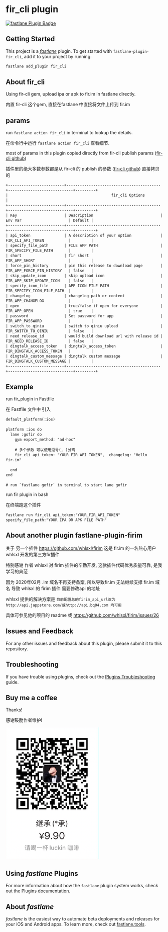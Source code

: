 # fir_cli plugin

[![fastlane Plugin Badge](https://rawcdn.githack.com/fastlane/fastlane/master/fastlane/assets/plugin-badge.svg)](https://rubygems.org/gems/fastlane-plugin-fir_cli)

## Getting Started

This project is a [_fastlane_](https://github.com/fastlane/fastlane) plugin. To get started with `fastlane-plugin-fir_cli`, add it to your project by running:

```bash
fastlane add_plugin fir_cli
```

## About fir_cli

Using fir-cli gem, upload ipa or apk to fir.im in fastlane directly.

内置 fir-cli 这个gem, 直接在fastlane 中直接将文件上传到 fir.im

## params 

run `fastlane action fir_cli` in terminal to lookup the details.

在命令行中运行 `fastlane action fir_cli` 查看细节.

most of params in this plugin copied directly from fir-cli publish params ([fir-cli github](https://github.com/FIRHQ/fir-cli/))

插件里的绝大多数参数都是从 fir-cli 的 publish 的参数 ([fir-cli github](https://github.com/FIRHQ/fir-cli/)) 直接拷贝的


```
+-------------------------+------------------------------------------+-----------------------------+---------+
|                                              fir_cli Options                                               |
+-------------------------+------------------------------------------+-----------------------------+---------+
| Key                     | Description                              | Env Var                     | Default |
+-------------------------+------------------------------------------+-----------------------------+---------+
| api_token               | A description of your option             | FIR_CLI_API_TOKEN           |         |
| specify_file_path       | FILE APP PATH                            | FIR_SPECIFY_FILE_PATH       |         |
| short                   | fir short                                | FIR_APP_SHORT               |         |
| force_pin_history       | pin this release to download page        | FIR_APP_FORCE_PIN_HISTORY   | false   |
| skip_update_icon        | skip upload icon                         | FIR_APP_SKIP_UPDATE_ICON    | false   |
| specify_icon_file       | APP ICON FILE PATH                       | FIR_SPECIFY_ICON_FILE_PATH  |         |
| changelog               | changelog path or content                | FIR_APP_CHANGELOG           |         |
| open                    | true/false if open for everyone          | FIR_APP_OPEN                | true    |
| password                | Set password for app                     | FIR_APP_PASSWORD            |         |
| switch_to_qiniu         | switch to qiniu upload                   | FIR_SWITCH_TO_QINIU         | false   |
| need_release_id         | would build download url with release id | FIR_NEED_RELEASE_ID         | false   |
| dingtalk_access_token   | dingtalk_access_token                    | FIR_DINGTALK_ACCESS_TOKEN   |         |
| dingtalk_custom_message | dingtalk custom message                  | FIR_DINGTALK_CUSTOM_MESSAGE |         |
+-------------------------+------------------------------------------+-----------------------------+---------+
```


## Example

run fir_plugin in Fastfile

在 Fastfile 文件中 引入

```
default_platform(:ios)

platform :ios do
  lane :gofir do
    gym export_method: "ad-hoc"
    
    # 多个参数 可以使用逗号(, )分离   
    fir_cli api_token: "YOUR FIR API TOKEN",  changelog: "Hello fir.im"
    
  end
end

# run `fastlane gofir` in terminal to start lane gofir
```



run fir plugin in bash

在终端跑这个插件


```
fastlane run fir_cli api_token:"YOUR_FIR_API_TOKEN" specify_file_path:"YOUR IPA OR APK FILE PATH"
```

## About another plugin fastlane-plugin-firim

关于 另一个插件 https://github.com/whlsxl/firim 这是 fir.im 的一名热心用户 whlsxl 开发的第三方fir插件

特别感谢 作者 whlsxl 对 firim 插件的辛勤开发, 这款插件代码优秀质量可靠, 是我学习的典范

因为 2020年02月 .im 域名不再支持备案, 所以导致fir.im 无法继续支撑 fir.im 域名
导致 whlsxl 的 firim 插件 需要修改api 的地址

whlsxl 提供的解决方案是 `目前配置总的firim_api_url改为http://api.jappstore.com/或http://api.bq04.com 均可用`

具体可参见他的项目的 readme 或 https://github.com/whlsxl/firim/issues/26



## Issues and Feedback

For any other issues and feedback about this plugin, please submit it to this repository.

## Troubleshooting

If you have trouble using plugins, check out the [Plugins Troubleshooting](https://docs.fastlane.tools/plugins/plugins-troubleshooting/) guide.


## Buy me a coffee

Thanks!

感谢鼓励作者维护!

![luckin](luckin_coffee.png)

## Using _fastlane_ Plugins

For more information about how the `fastlane` plugin system works, check out the [Plugins documentation](https://docs.fastlane.tools/plugins/create-plugin/).

## About _fastlane_

_fastlane_ is the easiest way to automate beta deployments and releases for your iOS and Android apps. To learn more, check out [fastlane.tools](https://fastlane.tools).
